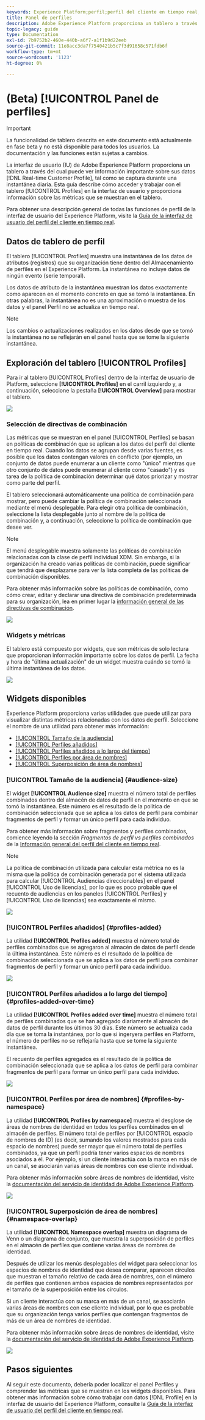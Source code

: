 ```yaml
---
keywords: Experience Platform;perfil;perfil del cliente en tiempo real;interfaz de usuario;IU;personalización;panel de perfiles;panel
title: Panel de perfiles
description: Adobe Experience Platform proporciona un tablero a través del cual puede ver información importante sobre los datos del Perfil del cliente en tiempo real de su organización.
topic-legacy: guide
type: Documentation
exl-id: 7b9752b2-460e-440b-a6f7-a1f1b9d22eeb
source-git-commit: 11e8acc3da7f7540421b5c7f3d91658c571fdb6f
workflow-type: tm+mt
source-wordcount: '1123'
ht-degree: 0%

---
```


# (Beta) [!UICONTROL Panel de perfiles]

>[!IMPORTANT]
>
>La funcionalidad de tablero descrita en este documento está actualmente en fase beta y no está disponible para todos los usuarios. La documentación y las funciones están sujetas a cambios.

La interfaz de usuario (IU) de Adobe Experience Platform proporciona un tablero a través del cual puede ver información importante sobre sus datos [!DNL Real-time Customer Profile], tal como se captura durante una instantánea diaria. Esta guía describe cómo acceder y trabajar con el tablero [!UICONTROL Profiles] en la interfaz de usuario y proporciona información sobre las métricas que se muestran en el tablero.

Para obtener una descripción general de todas las funciones de perfil de la interfaz de usuario del Experience Platform, visite la [Guía de la interfaz de usuario del perfil del cliente en tiempo real](../../profile/ui/user-guide.md).

## Datos de tablero de perfil

El tablero [!UICONTROL Profiles] muestra una instantánea de los datos de atributos (registros) que su organización tiene dentro del Almacenamiento de perfiles en el Experience Platform. La instantánea no incluye datos de ningún evento (serie temporal).

Los datos de atributo de la instantánea muestran los datos exactamente como aparecen en el momento concreto en que se tomó la instantánea. En otras palabras, la instantánea no es una aproximación o muestra de los datos y el panel Perfil no se actualiza en tiempo real.

>[!NOTE]
>
>Los cambios o actualizaciones realizados en los datos desde que se tomó la instantánea no se reflejarán en el panel hasta que se tome la siguiente instantánea.

## Exploración del tablero [!UICONTROL Profiles]

Para ir al tablero [!UICONTROL Profiles] dentro de la interfaz de usuario de Platform, seleccione **[!UICONTROL Profiles]** en el carril izquierdo y, a continuación, seleccione la pestaña **[!UICONTROL Overview]** para mostrar el tablero.

![](../images/profiles/dashboard-overview.png)

### Selección de directivas de combinación

Las métricas que se muestran en el panel [!UICONTROL Perfiles] se basan en políticas de combinación que se aplican a los datos del perfil del cliente en tiempo real. Cuando los datos se agrupan desde varias fuentes, es posible que los datos contengan valores en conflicto (por ejemplo, un conjunto de datos puede enumerar a un cliente como &quot;único&quot; mientras que otro conjunto de datos puede enumerar al cliente como &quot;casado&quot;) y es tarea de la política de combinación determinar qué datos priorizar y mostrar como parte del perfil.

El tablero seleccionará automáticamente una política de combinación para mostrar, pero puede cambiar la política de combinación seleccionada mediante el menú desplegable. Para elegir otra política de combinación, seleccione la lista desplegable junto al nombre de la política de combinación y, a continuación, seleccione la política de combinación que desee ver.

>[!NOTE]
>
>El menú desplegable muestra solamente las políticas de combinación relacionadas con la clase de perfil individual XDM. Sin embargo, si la organización ha creado varias políticas de combinación, puede significar que tendrá que desplazarse para ver la lista completa de las políticas de combinación disponibles.

Para obtener más información sobre las políticas de combinación, como cómo crear, editar y declarar una directiva de combinación predeterminada para su organización, lea en primer lugar la [información general de las directivas de combinación](../../profile/merge-policies/overview.md).

![](../images/profiles/select-merge-policy.png)

### Widgets y métricas

El tablero está compuesto por widgets, que son métricas de solo lectura que proporcionan información importante sobre los datos de perfil. La fecha y hora de &quot;última actualización&quot; de un widget muestra cuándo se tomó la última instantánea de los datos.

![](../images/profiles/dashboard-timestamp.png)

## Widgets disponibles

Experience Platform proporciona varias utilidades que puede utilizar para visualizar distintas métricas relacionadas con los datos de perfil. Seleccione el nombre de una utilidad para obtener más información:

* [[!UICONTROL Tamaño de la audiencia]](#audience-size)
* [[!UICONTROL Perfiles añadidos]](#profiles-added)
* [[!UICONTROL Perfiles añadidos a lo largo del tiempo]](#profiles-added-over-time)
* [[!UICONTROL Perfiles por área de nombres]](#profiles-by-namespace)
* [[!UICONTROL Superposición de área de nombres]](#namespace-overlap)

### [!UICONTROL Tamaño de la audiencia] {#audience-size}

El widget **[!UICONTROL Audience size]** muestra el número total de perfiles combinados dentro del almacén de datos de perfil en el momento en que se tomó la instantánea. Este número es el resultado de la política de combinación seleccionada que se aplica a los datos de perfil para combinar fragmentos de perfil y formar un único perfil para cada individuo.

Para obtener más información sobre fragmentos y perfiles combinados, comience leyendo la sección *Fragmentos de perfil vs perfiles combinados* de la [Información general del perfil del cliente en tiempo real](../../profile/home.md).

>[!NOTE]
>
>La política de combinación utilizada para calcular esta métrica no es la misma que la política de combinación generada por el sistema utilizada para calcular [!UICONTROL Audiencias direccionables] en el panel [!UICONTROL Uso de licencias], por lo que es poco probable que el recuento de audiencias en los paneles [!UICONTROL Perfiles] y [!UICONTROL Uso de licencias] sea exactamente el mismo.

![](../images/profiles/audience-size.png)

### [!UICONTROL Perfiles añadidos] {#profiles-added}

La utilidad **[!UICONTROL Profiles added]** muestra el número total de perfiles combinados que se agregaron al almacén de datos de perfil desde la última instantánea. Este número es el resultado de la política de combinación seleccionada que se aplica a los datos de perfil para combinar fragmentos de perfil y formar un único perfil para cada individuo.

![](../images/profiles/profiles-added.png)

### [!UICONTROL Perfiles añadidos a lo largo del tiempo] {#profiles-added-over-time}

La utilidad **[!UICONTROL Profiles added over time]** muestra el número total de perfiles combinados que se han agregado diariamente al almacén de datos de perfil durante los últimos 30 días. Este número se actualiza cada día que se toma la instantánea, por lo que si ingeryera perfiles en Platform, el número de perfiles no se reflejaría hasta que se tome la siguiente instantánea.

El recuento de perfiles agregados es el resultado de la política de combinación seleccionada que se aplica a los datos de perfil para combinar fragmentos de perfil para formar un único perfil para cada individuo.

![](../images/profiles/profiles-added-over-time.png)

### [!UICONTROL Perfiles por área de nombres] {#profiles-by-namespace}

La utilidad **[!UICONTROL Profiles by namespace]** muestra el desglose de áreas de nombres de identidad en todos los perfiles combinados en el almacén de perfiles. El número total de perfiles por [!UICONTROL espacio de nombres de ID] (es decir, sumando los valores mostrados para cada espacio de nombres) puede ser mayor que el número total de perfiles combinados, ya que un perfil podría tener varios espacios de nombres asociados a él. Por ejemplo, si un cliente interactúa con la marca en más de un canal, se asociarán varias áreas de nombres con ese cliente individual.

Para obtener más información sobre áreas de nombres de identidad, visite la [documentación del servicio de identidad de Adobe Experience Platform](../../identity-service/home.md).

![](../images/profiles/profiles-by-namespace.png)

### [!UICONTROL Superposición de área de nombres] {#namespace-overlap}

La utilidad **[!UICONTROL Namespace overlap]** muestra un diagrama de Venn o un diagrama de conjunto, que muestra la superposición de perfiles en el almacén de perfiles que contiene varias áreas de nombres de identidad.

Después de utilizar los menús desplegables del widget para seleccionar los espacios de nombres de identidad que desea comparar, aparecen círculos que muestran el tamaño relativo de cada área de nombres, con el número de perfiles que contienen ambos espacios de nombres representados por el tamaño de la superposición entre los círculos.

Si un cliente interactúa con su marca en más de un canal, se asociarán varias áreas de nombres con ese cliente individual, por lo que es probable que su organización tenga varios perfiles que contengan fragmentos de más de un área de nombres de identidad.

Para obtener más información sobre áreas de nombres de identidad, visite la [documentación del servicio de identidad de Adobe Experience Platform](../../identity-service/home.md).

![](../images/profiles/namespace-overlap.png)

## Pasos siguientes

Al seguir este documento, debería poder localizar el panel Perfiles y comprender las métricas que se muestran en los widgets disponibles. Para obtener más información sobre cómo trabajar con datos [!DNL Profile] en la interfaz de usuario del Experience Platform, consulte la [Guía de la interfaz de usuario del perfil del cliente en tiempo real](../../profile/ui/user-guide.md).
